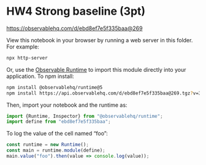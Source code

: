 # HW4 Strong baseline (3pt)

https://observablehq.com/d/ebd8ef7e5f335baa@269

View this notebook in your browser by running a web server in this folder. For
example:

~~~sh
npx http-server
~~~

Or, use the [Observable Runtime](https://github.com/observablehq/runtime) to
import this module directly into your application. To npm install:

~~~sh
npm install @observablehq/runtime@5
npm install https://api.observablehq.com/d/ebd8ef7e5f335baa@269.tgz?v=3
~~~

Then, import your notebook and the runtime as:

~~~js
import {Runtime, Inspector} from "@observablehq/runtime";
import define from "ebd8ef7e5f335baa";
~~~

To log the value of the cell named “foo”:

~~~js
const runtime = new Runtime();
const main = runtime.module(define);
main.value("foo").then(value => console.log(value));
~~~
